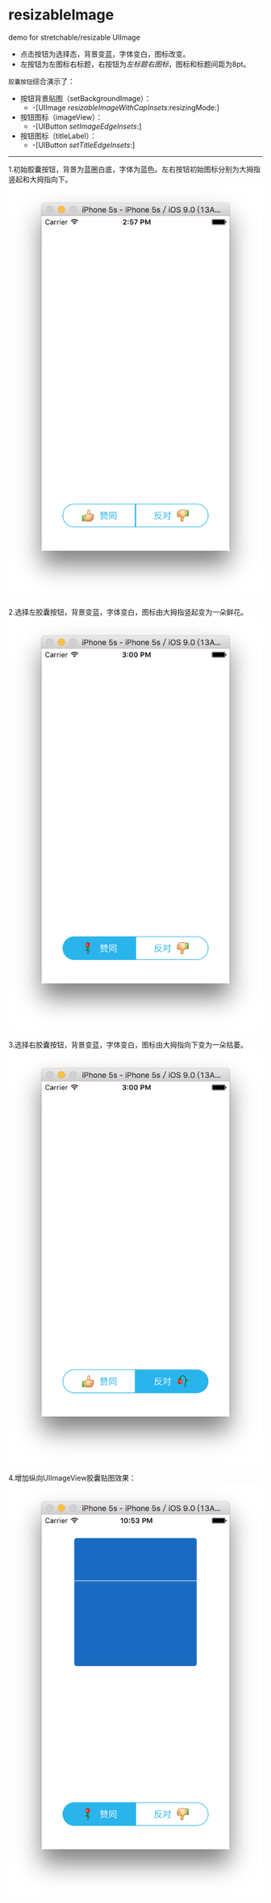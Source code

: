 # resizableImage
demo for stretchable/resizable UIImage

* 点击按钮为选择态，背景变蓝，字体变白，图标改变。
* 左按钮为左图标右标题，右按钮为*左标题右图标*，图标和标题间距为8pt。

`胶囊按钮`综合演示了：  
+ 按钮背景贴图（setBackgroundImage）：  
  + -[UIImage *resizableImageWithCapInsets*:resizingMode:]  
+ 按钮图标（imageView）：  
  + -[UIButton *setImageEdgeInsets*:]   
+ 按钮图标（titleLabel）：  
  + -[UIButton *setTitleEdgeInsets*:]   

---
1.初始胶囊按钮，背景为蓝圈白底，字体为蓝色。左右按钮初始图标分别为大拇指竖起和大拇指向下。
![初始胶囊按钮](https://github.com/fan2/resizableImage/blob/master/ScreenShots/0-%E5%88%9D%E5%A7%8B%E8%83%B6%E5%9B%8A%E6%8C%89%E9%92%AE.png)

2.选择左胶囊按钮，背景变蓝，字体变白，图标由大拇指竖起变为一朵鲜花。
![选择左胶囊按钮](https://github.com/fan2/resizableImage/blob/master/ScreenShots/1-%E9%80%89%E6%8B%A9%E5%B7%A6%E8%83%B6%E5%9B%8A%E6%8C%89%E9%92%AE.png)

3.选择右胶囊按钮，背景变蓝，字体变白，图标由大拇指向下变为一朵枯萎。
![选择右胶囊按钮](https://github.com/fan2/resizableImage/blob/master/ScreenShots/3-%E9%80%89%E6%8B%A9%E5%8F%B3%E8%83%B6%E5%9B%8A%E6%8C%89%E9%92%AE.png)

4.增加纵向UIImageView胶囊贴图效果：
![增加纵向UIImageView胶囊](https://github.com/fan2/resizableImage/blob/master/ScreenShots/5-%E7%BA%B5%E5%90%91%E8%83%B6%E5%9B%8A%E8%B4%B4%E5%9B%BE%E6%95%88%E6%9E%9C.png)
